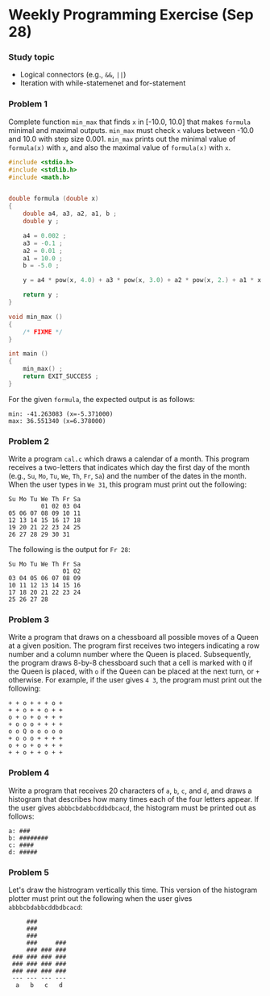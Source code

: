 # Weekly Programming Exercise (Sep 28)

### Study topic
* Logical connectors (e.g., ``&&``, ``||``)
* Iteration with while-statemenet and for-statement

### Problem 1

Complete function ``min_max`` that finds ``x`` in [-10.0, 10.0] that makes ``formula`` minimal and maximal outputs. ``min_max`` must check ``x`` values between -10.0 and 10.0 with step size 0.001. 
``min_max`` prints out the minimal value of ``formula(x)`` with ``x``, and also the maximal value of ``formula(x)`` with ``x``. 

```C
#include <stdio.h>
#include <stdlib.h>
#include <math.h>


double formula (double x)
{
	double a4, a3, a2, a1, b ;
	double y ;

	a4 = 0.002 ;
	a3 = -0.1 ;
	a2 = 0.01 ;
	a1 = 10.0 ;
	b = -5.0 ;

	y = a4 * pow(x, 4.0) + a3 * pow(x, 3.0) + a2 * pow(x, 2.) + a1 * x + b ;

	return y ;
}

void min_max ()
{
	/* FIXME */
}

int main ()
{
	min_max() ;
	return EXIT_SUCCESS ; 
}
```

For the given ``formula``, the expected output is as follows:
```
min: -41.263083 (x=-5.371000)
max: 36.551340 (x=6.378000)
```

### Problem 2
Write a program ``cal.c`` which draws a calendar of a month. This program receives a two-letters that indicates which day the first day of the month (e.g., ``Su``, ``Mo``, ``Tu``, ``We``, ``Th``, ``Fr``, ``Sa``) and the number of the dates in the month. When the user types in ``We 31``, this program must print out the following:

```
Su Mo Tu We Th Fr Sa
         01 02 03 04
05 06 07 08 09 10 11
12 13 14 15 16 17 18
19 20 21 22 23 24 25
26 27 28 29 30 31
```

The following is the output for ``Fr 28``:

```
Su Mo Tu We Th Fr Sa
               01 02
03 04 05 06 07 08 09
10 11 12 13 14 15 16
17 18 20 21 22 23 24
25 26 27 28
```

### Problem 3
Write a program that draws on a chessboard all possible moves of a Queen at a given position.
The program first receives two integers indicating a row number and 
a column number where the Queen is placed.
Subsequently, the program draws 8-by-8 chessboard such that a cell is 
marked with ``Q`` if the Queen is placed, with ``o`` if the Queen can be 
placed at the next turn, or ``+`` otherwise. 
For example, if the user gives ``4 3``, the program must print out the following:

```
+ + o + + + o +
+ + o + + o + +
o + o + o + + +
+ o o o + + + +
o o Q o o o o o
+ o o o + + + +
o + o + o + + +
+ + o + + o + +
```

### Problem 4

Write a program that receives 20 characters of ``a``, ``b``, ``c``, and ``d``, and draws
a histogram that describes how many times each of the four letters appear.
If the user gives ``abbbcbdabbcddbdbcacd``, the histogram must be printed out as follows:

```
a: ###
b: ########
c: ####
d: #####
```

### Problem 5

Let's draw the histrogram vertically this time. This version of the histogram plotter must 
print out the following when the user gives ``abbbcbdabbcddbdbcacd``:

```
     ###
     ###
     ###
     ###     ###
     ### ### ###
 ### ### ### ###
 ### ### ### ###
 ### ### ### ###
 --- --- --- ---
  a   b   c   d
```
